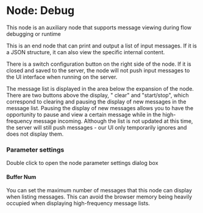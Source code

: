 Node: Debug
==

This node is an auxiliary node that supports message viewing during flow debugging or runtime

This is an end node that can print and output a list of input messages. If it is a JSON structure, it can also view the
specific internal content.

There is a switch configuration button on the right side of the node. If it is closed and saved to the server, the node
will not push input messages to the UI interface when running on the server.

The message list is displayed in the area below the expansion of the node. There are two buttons above the display, "
clear" and "start/stop", which correspond to clearing and pausing the display of new messages in the message list.
Pausing the display of new messages allows you to have the opportunity to pause and view a certain message while in the
high-frequency message incoming. Although the list is not updated at this time, the server will still push messages -
our UI only temporarily ignores and does not display them.

### Parameter settings

Double click to open the node parameter settings dialog box

#### Buffer Num

You can set the maximum number of messages that this node can display when listing messages. This can avoid the browser
memory being heavily occupied when displaying high-frequency message lists.


